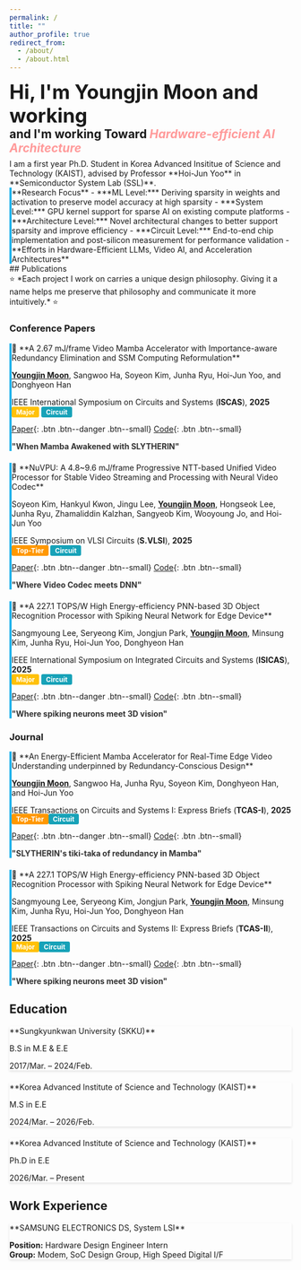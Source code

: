 ```yaml
---
permalink: /
title: ""
author_profile: true
redirect_from: 
  - /about/
  - /about.html
---
```

<div style="font-weight: bold; margin-bottom: 0.5em; line-height: 1.2;">
<span style="font-size: 2.5em;">Hi, I'm Youngjin Moon and working</span><br>
<span style="font-size: 1.5em;">and I'm working Toward <em style="color:rgb(255, 154, 154); font-style: italic;">Hardware-efficient AI Architecture</em></span>
</div>

<div class="notice" markdown="1">
I am a first year Ph.D. Student in Korea Advanced Insititue of Science and Technology (KAIST), advised by Professor **Hoi-Jun Yoo** in **Semiconductor System Lab (SSL)**.
</div>

<div class="notice notice--info" markdown="1" style="border-left: 4px solid #22b3eb;">
**Research Focus**
- ***ML Level:*** Deriving sparsity in weights and activation to preserve model accuracy at high sparsity
- ***System Level:*** GPU kernel support for sparse AI on existing compute platforms
- ***Architecture Level:*** Novel architectural changes to better support sparsity and improve efficiency
- ***Circuit Level:*** End-to-end chip implementation and post-silicon measurement for performance validation
- **Efforts in Hardware-Efficient LLMs, Video AI, and Acceleration Architectures**
</div>
## Publications

<div class="notice" markdown="1">
⭐ *Each project I work on carries a unique design philosophy. Giving it a name helps me preserve that philosophy and communicate it more intuitively.* ⭐
</div>

### Conference Papers

<div class="notice notice--info" markdown="1" style="border-left: 4px solid #22b3eb; margin-bottom: 1.5em;">
🐍 **A 2.67 mJ/frame Video Mamba Accelerator with Importance-aware Redundancy Elimination and SSM Computing Reformulation**

<strong><u>Youngjin Moon</u></strong>, Sangwoo Ha, Soyeon Kim, Junha Ryu, Hoi-Jun Yoo, and Donghyeon Han

IEEE International Symposium on Circuits and Systems (**ISCAS**), **2025**  
<span style="background-color: #ffc107; color: white; padding: 2px 8px; border-radius: 3px; font-size: 0.85em; font-weight: bold;">Major</span> <span style="background-color: #17a2b8; color: white; padding: 2px 8px; border-radius: 3px; font-size: 0.85em; font-weight: bold;">Circuit</span>

[Paper](#){: .btn .btn--danger .btn--small} [Code](#){: .btn .btn--small}

<em style="color: #333; font-weight: bold; font-style: normal;">"When Mamba Awakened with SLYTHERIN"</em>
</div>

<div class="notice notice--info" markdown="1" style="border-left: 4px solid #22b3eb; margin-bottom: 1.5em;">
🎥 **NuVPU: A 4.8~9.6 mJ/frame Progressive NTT-based Unified Video Processor for Stable Video Streaming and Processing with Neural Video Codec**

Soyeon Kim, Hankyul Kwon, Jingu Lee, <strong><u>Youngjin Moon</u></strong>, Hongseok Lee, Junha Ryu, Zhamaliddin Kalzhan, Sangyeob Kim, Wooyoung Jo, and Hoi-Jun Yoo

IEEE Symposium on VLSI Circuits (**S.VLSI**), **2025**  
<span style="background-color: #ff9800; color: white; padding: 2px 8px; border-radius: 3px; font-size: 0.85em; font-weight: bold;">Top-Tier</span> <span style="background-color: #17a2b8; color: white; padding: 2px 8px; border-radius: 3px; font-size: 0.85em; font-weight: bold;">Circuit</span>

[Paper](#){: .btn .btn--danger .btn--small} [Code](#){: .btn .btn--small}

<em style="color: #333; font-weight: bold; font-style: normal;">"Where Video Codec meets DNN"</em>
</div>

<div class="notice notice--info" markdown="1" style="border-left: 4px solid #22b3eb; margin-bottom: 1.5em;">
🧠 **A 227.1 TOPS/W High Energy-efficiency PNN-based 3D Object Recognition Processor with Spiking Neural Network for Edge Device** 

Sangmyoung Lee, Seryeong Kim, Jongjun Park, <strong><u>Youngjin Moon</u></strong>, Minsung Kim, Junha Ryu, Hoi-Jun Yoo, Donghyeon Han

IEEE International Symposium on Integrated Circuits and Systems (**ISICAS**), **2025**  
<span style="background-color: #ffc107; color: white; padding: 2px 8px; border-radius: 3px; font-size: 0.85em; font-weight: bold;">Major</span> <span style="background-color: #17a2b8; color: white; padding: 2px 8px; border-radius: 3px; font-size: 0.85em; font-weight: bold;">Circuit</span>

[Paper](#){: .btn .btn--danger .btn--small} [Code](#){: .btn .btn--small}

<em style="color: #333; font-weight: bold; font-style: normal;">"Where spiking neurons meet 3D vision"</em>
</div>

### Journal

<div class="notice notice--info" markdown="1" style="border-left: 4px solid #22b3eb; margin-bottom: 1.5em;">
🐍 **An Energy-Efficient Mamba Accelerator for Real-Time Edge Video Understanding underpinned by Redundancy-Conscious Design**

<strong><u>Youngjin Moon</u></strong>, Sangwoo Ha, Junha Ryu, Soyeon Kim, Donghyeon Han, and Hoi-Jun Yoo

IEEE Transactions on Circuits and Systems I: Express Briefs (**TCAS-I**), **2025**  
<span style="background-color: #ff9800; color: white; padding: 2px 8px; border-radius: 3px; font-size: 0.85em; font-weight: bold;">Top-Tier</span><span style="background-color: #17a2b8; color: white; padding: 2px 8px; border-radius: 3px; font-size: 0.85em; font-weight: bold;">Circuit</span>

[Paper](#){: .btn .btn--danger .btn--small} [Code](#){: .btn .btn--small}

<em style="color: #333; font-weight: bold; font-style: normal;">"SLYTHERIN's tiki-taka of redundancy in Mamba"</em>
</div>


<div class="notice notice--info" markdown="1" style="border-left: 4px solid #22b3eb; margin-bottom: 1.5em;">
🧠 **A 227.1 TOPS/W High Energy-efficiency PNN-based 3D Object Recognition Processor with Spiking Neural Network for Edge Device**

Sangmyoung Lee, Seryeong Kim, Jongjun Park, <strong><u>Youngjin Moon</u></strong>, Minsung Kim, Junha Ryu, Hoi-Jun Yoo, Donghyeon Han

IEEE Transactions on Circuits and Systems II: Express Briefs (**TCAS-II**), **2025**  
<span style="background-color: #ffc107; color: white; padding: 2px 8px; border-radius: 3px; font-size: 0.85em; font-weight: bold;">Major</span><span style="background-color: #17a2b8; color: white; padding: 2px 8px; border-radius: 3px; font-size: 0.85em; font-weight: bold;">Circuit</span>

[Paper](#){: .btn .btn--danger .btn--small} [Code](#){: .btn .btn--small}

<em style="color: #333; font-weight: bold; font-style: normal;">"Where spiking neurons meet 3D vision"</em>
</div>



## Education

<div class="notice" markdown="1" style="margin-bottom: 1.5em; box-shadow: 0 2px 4px rgba(0,0,0,0.1);">
**Sungkyunkwan University (SKKU)**

B.S in M.E & E.E

2017/Mar. – 2024/Feb.
</div>

<div class="notice" markdown="1" style="margin-bottom: 1.5em; box-shadow: 0 2px 4px rgba(0,0,0,0.1);">
**Korea Advanced Institute of Science and Technology (KAIST)**

M.S in E.E

2024/Mar. – 2026/Feb.
</div>

<div class="notice" markdown="1" style="margin-bottom: 1.5em; box-shadow: 0 2px 4px rgba(0,0,0,0.1);">
**Korea Advanced Institute of Science and Technology (KAIST)**

Ph.D in E.E

2026/Mar. – Present
</div>

## Work Experience

<div class="notice" markdown="1" style="margin-bottom: 1.5em; box-shadow: 0 2px 4px rgba(0,0,0,0.1);">
**SAMSUNG ELECTRONICS DS, System LSI**

**Position:** Hardware Design Engineer Intern  
**Group:** Modem, SoC Design Group, High Speed Digital I/F
</div>
